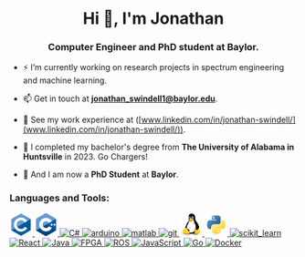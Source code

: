 <h1 align="center">Hi 👋, I'm Jonathan</h1>
<h3 align="center">Computer Engineer and PhD student at Baylor.</h3>


- ⚡ I’m currently working on research projects in spectrum engineering and machine learning.

- 📫 Get in touch at **jonathan_swindell1@baylor.edu**.
- 👀 See my work experience at ([www.linkedin.com/in/jonathan-swindell/](www.linkedin.com/in/jonathan-swindell/)).

- 🚀 I completed my bachelor's degree from **The University of Alabama in Huntsville** in 2023. Go Chargers!

- 🐻 And I am now a **PhD Student** at **Baylor**. 

<h3 align="left">Languages and Tools:</h3>
<p align="left"> 
<!--C--><a href="https://www.cprogramming.com/" target="_blank"> <img src="https://raw.githubusercontent.com/devicons/devicon/master/icons/c/c-original.svg" alt="c" width="40" height="40"/> </a> <!--C++--><a href="https://www.w3schools.com/cpp/" target="_blank"> <img src="https://raw.githubusercontent.com/devicons/devicon/master/icons/cplusplus/cplusplus-original.svg" alt="cplusplus" width="40" height="40"/> </a><!-- C# --> <a href="https://www.ros.org" target="_blank"> <img src="https://seeklogo.com/images/C/c-sharp-c-logo-02F17714BA-seeklogo.com.png" alt="C#" width="35" height="40"/> </a><!--Arduino--><a href="https://www.arduino.cc/" target="_blank"> <img src="https://cdn.worldvectorlogo.com/logos/arduino-1.svg" alt="arduino" width="40" height="40"/> </a><!--Matlab--><a href="https://www.mathworks.com/" target="_blank"> <img src="https://upload.wikimedia.org/wikipedia/commons/2/21/Matlab_Logo.png" alt="matlab" width="40" height="40"/> </a> <!--Git--><a href="https://git-scm.com/" target="_blank"> <img src="https://www.vectorlogo.zone/logos/git-scm/git-scm-icon.svg" alt="git" width="40" height="40"/> </a><!--Linux--><a href="https://www.linux.org/" target="_blank"> <img src="https://raw.githubusercontent.com/devicons/devicon/master/icons/linux/linux-original.svg" alt="linux" width="40" height="40"/> </a> <!--Python--><a href="https://www.python.org" target="_blank"> <img src="https://raw.githubusercontent.com/devicons/devicon/master/icons/python/python-original.svg" alt="python" width="40" height="40"/> </a> <!--Scikit-learn--><a href="https://scikit-learn.org/" target="_blank"> <img src="https://upload.wikimedia.org/wikipedia/commons/0/05/Scikit_learn_logo_small.svg" alt="scikit_learn" width="40" height="40"/> </a> <!-- React --><a href="https://react.dev" target="_blank"> <img src="https://upload.wikimedia.org/wikipedia/commons/thumb/a/a7/React-icon.svg/2300px-React-icon.svg.png" alt="React" width="40" height="40"/> </a> <!-- Java --><a href="https://https://www.java.com/en/" target="_blank"> <img src="https://cdn.freebiesupply.com/logos/large/2x/java-14-logo-png-transparent.png" alt="Java" width="40" height="40"/> </a> <!-- FPGA --><a href="https://www.tutorialspoint.com/vlsi_design/vlsi_design_verilog_introduction.htm" target="_blank"> <img src="https://mshr-h.gallerycdn.vsassets.io/extensions/mshr-h/veriloghdl/1.11.4/1681873257121/Microsoft.VisualStudio.Services.Icons.Default" alt="FPGA" width="40" height="40"/> </a> <!-- ROS --><a href="https://www.ros.org" target="_blank"> <img src="https://upload.wikimedia.org/wikipedia/commons/thumb/b/bb/Ros_logo.svg/2560px-Ros_logo.svg.png" alt="ROS" width="60" height="40"/> </a> <!-- Javascript --> <a href="https://javascript.info" target="_blank"> <img src="https://upload.wikimedia.org/wikipedia/commons/6/6a/JavaScript-logo.png?20120221235433" alt="JavaScript" width="45" height="40"/> </a><!-- Go --> <a href="https://go.dev" target="_blank"> <img src=https://seeklogo.com/images/G/go-logo-046185B647-seeklogo.com.png
" alt="Go" width="45" height="40"/> </a> <!-- Docker --> <a href="https://www.docker.com" target="_blank"> <img src="https://www.docker.com/wp-content/uploads/2022/03/Moby-logo.png" alt="Docker" width="40" height="40"/> </a> 


